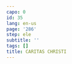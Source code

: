 ```yaml
---
capo: 0
id: 35
lang: en-us
page: '286'
step: ele
subtitle: ''
tags: []
title: CARITAS CHRISTI
---
```

